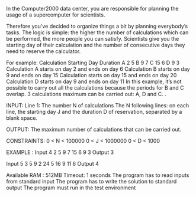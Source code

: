 In the Computer2000 data center, you are responsible for planning the usage of a supercomputer for scientists.
 
 


​Therefore you've decided to organize things a bit by planning everybody’s tasks. The logic is simple: the higher the number of calculations which can be performed, the more people you can satisfy.
Scientists give you the starting day of their calculation and the number of consecutive days they need to reserve the calculator.
 
For example:
Calculation Starting Day    Duration
A   2   5
B   9   7
C   15  6
D   9   3
Calculation A starts on day 2 and ends on day 6
Calculation B starts on day 9 and ends on day 15
Calculation starts on day 15 and ends on day 20
Calculation D starts on day 9 and ends on day 11
In this example, it’s not possible to carry out all the calculations because the periods for B and C overlap. 3 calculations maximum can be carried out: A, D and C. . 
 
INPUT:
Line 1: The number N of calculations
The N following lines: on each line, the starting day J and the duration D of reservation, separated by a blank space.
 
OUTPUT:
The maximum number of calculations that can be carried out.
 
CONSTRAINTS:
0 < N < 100000
0 < J < 1000000
0 < D < 1000
 
EXAMPLE :
Input
4
2 5
9 7
15 6
9 3
Output
3
 
 
Input
5
3 5
9 2
24 5
16 9
11 6
Output
4
 
Available RAM : 512MB
Timeout: 1 seconds
The program has to read inputs from standard input
The program has to write the solution to standard output
The program must run in the test environment